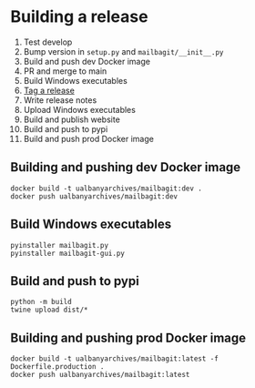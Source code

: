 # Building a release

1. Test develop
2. Bump version in `setup.py` and `mailbagit/__init__.py`
3. Build and push dev Docker image
4. PR and merge to main
5. Build Windows executables
6. [Tag a release](https://docs.github.com/en/repositories/releasing-projects-on-github/managing-releases-in-a-repository)
7. Write release notes
8. Upload Windows executables
9. Build and publish website
10. Build and push to pypi
11. Build and push prod Docker image

## Building and pushing dev Docker image

```
docker build -t ualbanyarchives/mailbagit:dev .
docker push ualbanyarchives/mailbagit:dev
```

## Build Windows executables

```
pyinstaller mailbagit.py
pyinstaller mailbagit-gui.py
```

## Build and push to pypi
```
python -m build
twine upload dist/*
```

## Building and pushing prod Docker image

```
docker build -t ualbanyarchives/mailbagit:latest -f Dockerfile.production .
docker push ualbanyarchives/mailbagit:latest
```